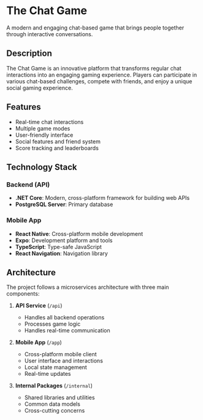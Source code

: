 # The Chat Game

A modern and engaging chat-based game that brings people together through interactive conversations.

## Description

The Chat Game is an innovative platform that transforms regular chat interactions into an engaging gaming experience. Players can participate in various chat-based challenges, compete with friends, and enjoy a unique social gaming experience.

## Features

- Real-time chat interactions
- Multiple game modes
- User-friendly interface
- Social features and friend system
- Score tracking and leaderboards

## Technology Stack

### Backend (API)
- **.NET Core**: Modern, cross-platform framework for building web APIs
- **PostgreSQL Server**: Primary database

### Mobile App
- **React Native**: Cross-platform mobile development
- **Expo**: Development platform and tools
- **TypeScript**: Type-safe JavaScript
- **React Navigation**: Navigation library

## Architecture

The project follows a microservices architecture with three main components:

1. **API Service** (`/api`)
   - Handles all backend operations
   - Processes game logic
   - Handles real-time communication

2. **Mobile App** (`/app`)
   - Cross-platform mobile client
   - User interface and interactions
   - Local state management
   - Real-time updates

3. **Internal Packages** (`/internal`)
   - Shared libraries and utilities
   - Common data models
   - Cross-cutting concerns